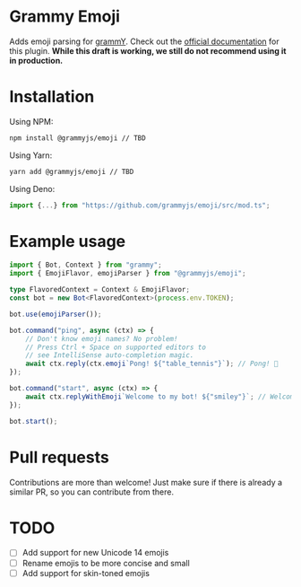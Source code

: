 # Grammy Emoji

Adds emoji parsing for [grammY](https://github.com/grammyjs/grammY). Check out the [official documentation]() for this plugin.
**While this draft is working, we still do not recommend using it in production.**

# Installation

Using NPM:

```bash
npm install @grammyjs/emoji // TBD
```

Using Yarn:

```bash
yarn add @grammyjs/emoji // TBD
```

Using Deno:

```ts
import {...} from "https://github.com/grammyjs/emoji/src/mod.ts";
```

# Example usage

```ts
import { Bot, Context } from "grammy";
import { EmojiFlavor, emojiParser } from "@grammyjs/emoji";

type FlavoredContext = Context & EmojiFlavor;
const bot = new Bot<FlavoredContext>(process.env.TOKEN);

bot.use(emojiParser());

bot.command("ping", async (ctx) => {
    // Don't know emoji names? No problem!
    // Press Ctrl + Space on supported editors to
    // see IntelliSense auto-completion magic.
    await ctx.reply(ctx.emoji`Pong! ${"table_tennis"}`); // Pong! 🏓
});

bot.command("start", async (ctx) => {
    await ctx.replyWithEmoji`Welcome to my bot! ${"smiley"}`; // Welcome to my bot! 😃
});

bot.start();
```

# Pull requests

Contributions are more than welcome! Just make sure if there is already a similar PR, so you can contribute from there.

# TODO

- [ ] Add support for new Unicode 14 emojis
- [ ] Rename emojis to be more concise and small
- [ ] Add support for skin-toned emojis
